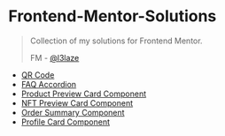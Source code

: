 # Frontend-Mentor-Solutions


> Collection of my solutions for Frontend Mentor.
>
> FM - [@l3laze](https://www.frontendmentor.io/profile/l3laze)


- [QR Code](https://l3laze.github.io/Frontend-Mentor-Solutions/QRCode/index.html)
- [FAQ Accordion](https://l3laze.github.io/Frontend-Mentor-Solutions/FAQ-Accordion/index.html)
- [Product Preview Card Component](https://l3laze.github.io/Frontend-Mentor-Solutions/Product-Preview-Card-Component/index.html)
- [NFT Preview Card Component](https://l3laze.github.io/Frontend-Mentor-Solutions/NFT-Preview-Card-Component/index.html)
- [Order Summary Component](https://l3laze.github.io/Frontend-Mentor-Solutions/Order-Summary-Component/index.html)
- [Profile Card Component](https://l3laze.github.io/Frontend-Mentor-Solutions/Profile-Card-Component/index.html)

